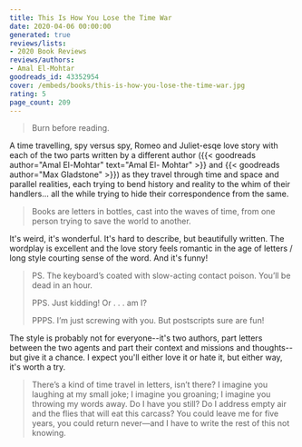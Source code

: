 ```yaml
---
title: This Is How You Lose the Time War
date: 2020-04-06 00:00:00
generated: true
reviews/lists:
- 2020 Book Reviews
reviews/authors:
- Amal El-Mohtar
goodreads_id: 43352954
cover: /embeds/books/this-is-how-you-lose-the-time-war.jpg
rating: 5
page_count: 209
---
```

> Burn before reading.

A time travelling, spy versus spy, Romeo and Juliet-esqe love story with each of the two parts written by a different author ({{< goodreads author="Amal El-Mohtar" text="Amal El- Mohtar" >}} and {{< goodreads author="Max Gladstone" >}}) as they travel through time and space and parallel realities, each trying to bend history and reality to the whim of their handlers... all the while trying to hide their correspondence from the same.  

<!--more-->

> Books are letters in bottles, cast into the waves of time, from one person trying to save the world to another.

It's weird, it's wonderful. It's hard to describe, but beautifully written. The wordplay is excellent and the love story feels romantic in the age of letters / long style courting sense of the word. And it's funny!  

> PS. The keyboard’s coated with slow-acting contact poison. You’ll be dead in an hour.
>
> PPS. Just kidding! Or . . . am I?
>
> PPPS. I’m just screwing with you. But postscripts sure are fun!  

The style is probably not for everyone--it's two authors, part letters between the two agents and part their context and missions and thoughts--but give it a chance. I expect you'll either love it or hate it, but either way, it's worth a try.  

> There’s a kind of time travel in letters, isn’t there? I imagine you laughing at my small joke; I imagine you groaning; I imagine you throwing my words away. Do I have you still? Do I address empty air and the flies that will eat this carcass? You could leave me for five years, you could return never—and I have to write the rest of this not knowing.